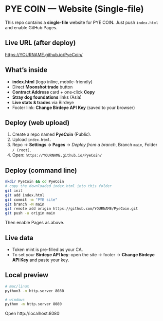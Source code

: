 # PYE COIN — Website (Single-file)

This repo contains a **single-file** website for PYE COIN. Just push `index.html` and enable GitHub Pages.

## Live URL (after deploy)
https://YOURNAME.github.io/PyeCoin/

## What’s inside
- **index.html** (logo inline, mobile-friendly)
- Direct **Moonshot trade** button
- **Contract Address** card + one‑click **Copy**
- **Stray dog foundations** links (Asia)
- **Live stats & trades** via Birdeye
- Footer link: **Change Birdeye API Key** (saved to your browser)

## Deploy (web upload)
1) Create a repo named **PyeCoin** (Public).
2) Upload `index.html`.
3) Repo → **Settings → Pages** → *Deploy from a branch*, Branch `main`, Folder `/ (root)`.
4) Open: `https://YOURNAME.github.io/PyeCoin/`

## Deploy (command line)
```bash
mkdir PyeCoin && cd PyeCoin
# copy the downloaded index.html into this folder
git init
git add index.html
git commit -m "PYE site"
git branch -M main
git remote add origin https://github.com/YOURNAME/PyeCoin.git
git push -u origin main
```
Then enable Pages as above.

## Live data
- Token mint is pre-filled as your CA.
- To set your **Birdeye API key**: open the site → footer → **Change Birdeye API Key** and paste your key.

## Local preview
```bash
# mac/linux
python3 -m http.server 8080

# windows
python -m http.server 8080
```
Open http://localhost:8080

